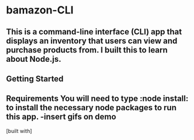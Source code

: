 # bamazon-CLI
This is a command-line interface (CLI) app that displays an inventory that users can view and purchase products from. I built this to learn about Node.js.
---
## Getting Started ##

__Requirements__
You will need to type :node install: to install the necessary node packages to run this app.
  -insert gifs on demo
---
[built with]
